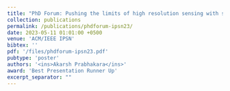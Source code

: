 ```yaml
---
title: "PhD Forum: Pushing the limits of high resolution sensing with single-chip mmWave radar"
collection: publications
permalink: /publications/phdforum-ipsn23/
date: 2023-05-11 01:01:00 +0500
venue: 'ACM/IEEE IPSN'
bibtex: ''
pdf: '/files/phdforum-ipsn23.pdf'
pubtype: 'poster'
authors: '<ins>Akarsh Prabhakara</ins>'
award: 'Best Presentation Runner Up'
excerpt_separator: ""
---
```

